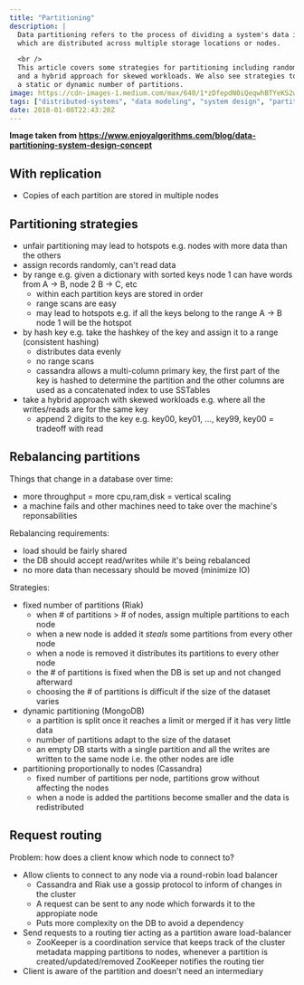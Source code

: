 ```yaml
---
title: "Partitioning"
description: |
  Data partitioning refers to the process of dividing a system's data into smaller, more manageable subsets,
  which are distributed across multiple storage locations or nodes.

  <br />
  This article covers some strategies for partitioning including random partitioning, by hash key, by range
  and a hybrid approach for skewed workloads. We also see strategies to rebalance partitions if there's
  a static or dynamic number of partitions.
image: https://cdn-images-1.medium.com/max/640/1*zDfepdN0iQeqwhBTYeKS2w.png
tags: ["distributed-systems", "data modeling", "system design", "partitioning"]
date: 2018-01-08T22:43:20Z
---
```


**Image taken from https://www.enjoyalgorithms.com/blog/data-partitioning-system-design-concept**

## With replication

- Copies of each partition are stored in multiple nodes

## Partitioning strategies

- unfair partitioning may lead to hotspots e.g. nodes with more data than the others
- assign records randomly, can't read data
- by range e.g. given a dictionary with sorted keys node 1 can have words from A -> B, node 2 B -> C, etc
  - within each partition keys are stored in order
  - range scans are easy
  - may lead to hotspots e.g. if all the keys belong to the range A -> B node 1 will be the hotspot
- by hash key e.g. take the hashkey of the key and assign it to a range (consistent hashing)
  - distributes data evenly
  - no range scans
  - cassandra allows a multi-column primary key, the first part of the key is hashed to determine
    the partition and the other columns are used as a concatenated index to use SSTables
- take a hybrid approach with skewed workloads e.g. where all the writes/reads are for the same key
  - append 2 digits to the key e.g. key00, key01, ..., key99, key00 = tradeoff with read

## Rebalancing partitions

Things that change in a database over time:

- more throughput = more cpu,ram,disk = vertical scaling
- a machine fails and other machines need to take over the machine's reponsabilities

Rebalancing requirements:

- load should be fairly shared
- the DB should accept read/writes while it's being rebalanced
- no more data than necessary should be moved (minimize IO)

Strategies:

- fixed number of partitions (Riak)
  - when # of partitions > # of nodes, assign multiple partitions to each node
  - when a new node is added it *steals* some partitions from every other node
  - when a node is removed it distributes its partitions to every other node
  - the # of partitions is fixed when the DB is set up and not changed afterward
  - choosing the # of partitions is difficult if the size of the dataset varies
- dynamic partitioning (MongoDB)
  - a partition is split once it reaches a limit or merged if it has very little data
  - number of partitions adapt to the size of the dataset
  - an empty DB starts with a single partition and all the writes are written to the same node
    i.e. the other nodes are idle
- partitioning proportionally to nodes (Cassandra)
  - fixed number of partitions per node, partitions grow without affecting the nodes
  - when a node is added the partitions become smaller and the data is redistributed

## Request routing

Problem: how does a client know which node to connect to?

- Allow clients to connect to any node via a round-robin load balancer
  - Cassandra and Riak use a gossip protocol to inform of changes in the cluster
  - A request can be sent to any node which forwards it to the appropiate node
  - Puts more complexity on the DB to avoid a dependency
- Send requests to a routing tier acting as a partition aware load-balancer
  - ZooKeeper is a coordination service that keeps track of the cluster metadata mapping partitions to nodes,
    whenever a partition is created/updated/removed ZooKeeper notifies the routing tier
- Client is aware of the partition and doesn't need an intermediary

